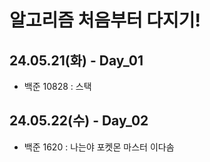 # 알고리즘 처음부터 다지기!

## 24.05.21(화) - Day_01

- 백준 10828 : 스택

## 24.05.22(수) - Day_02

- 백준 1620 : 나는야 포켓몬 마스터 이다솜